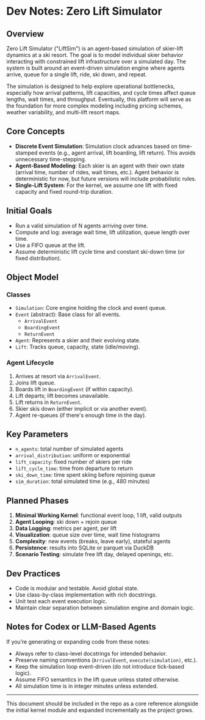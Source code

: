 # Dev Notes: Zero Lift Simulator

## Overview
Zero Lift Simulator ("LiftSim") is an agent-based simulation of skier-lift dynamics at a ski resort. The goal is to model individual skier behavior interacting with constrained lift infrastructure over a simulated day. The system is built around an event-driven simulation engine where agents arrive, queue for a single lift, ride, ski down, and repeat.

The simulation is designed to help explore operational bottlenecks, especially how arrival patterns, lift capacities, and cycle times affect queue lengths, wait times, and throughput. Eventually, this platform will serve as the foundation for more complex modeling including pricing schemes, weather variability, and multi-lift resort maps.

## Core Concepts
- **Discrete Event Simulation**: Simulation clock advances based on time-stamped events (e.g., agent arrival, lift boarding, lift return). This avoids unnecessary time-stepping.
- **Agent-Based Modeling**: Each skier is an agent with their own state (arrival time, number of rides, wait times, etc.). Agent behavior is deterministic for now, but future versions will include probabilistic rules.
- **Single-Lift System**: For the kernel, we assume one lift with fixed capacity and fixed round-trip duration.

## Initial Goals
- Run a valid simulation of N agents arriving over time.
- Compute and log: average wait time, lift utilization, queue length over time.
- Use a FIFO queue at the lift.
- Assume deterministic lift cycle time and constant ski-down time (or fixed distribution).

## Object Model
### Classes
- `Simulation`: Core engine holding the clock and event queue.
- `Event` (abstract): Base class for all events.
  - `ArrivalEvent`
  - `BoardingEvent`
  - `ReturnEvent`
- `Agent`: Represents a skier and their evolving state.
- `Lift`: Tracks queue, capacity, state (idle/moving).

### Agent Lifecycle
1. Arrives at resort via `ArrivalEvent`.
2. Joins lift queue.
3. Boards lift in `BoardingEvent` (if within capacity).
4. Lift departs; lift becomes unavailable.
5. Lift returns in `ReturnEvent`.
6. Skier skis down (either implicit or via another event).
7. Agent re-queues (if there's enough time in the day).

## Key Parameters
- `n_agents`: total number of simulated agents
- `arrival_distribution`: uniform or exponential
- `lift_capacity`: fixed number of skiers per ride
- `lift_cycle_time`: time from departure to return
- `ski_down_time`: time spent skiing before rejoining queue
- `sim_duration`: total simulated time (e.g., 480 minutes)

## Planned Phases
1. **Minimal Working Kernel**: functional event loop, 1 lift, valid outputs
2. **Agent Looping**: ski down + rejoin queue
3. **Data Logging**: metrics per agent, per lift
4. **Visualization**: queue size over time, wait time histograms
5. **Complexity**: new events (breaks, leave early), stateful agents
6. **Persistence**: results into SQLite or parquet via DuckDB
7. **Scenario Testing**: simulate free lift day, delayed openings, etc.

## Dev Practices
- Code is modular and testable. Avoid global state.
- Use class-by-class implementation with rich docstrings.
- Unit test each event execution logic.
- Maintain clear separation between simulation engine and domain logic.

## Notes for Codex or LLM-Based Agents
If you’re generating or expanding code from these notes:
- Always refer to class-level docstrings for intended behavior.
- Preserve naming conventions (`ArrivalEvent`, `execute(simulation)`, etc.).
- Keep the simulation loop event-driven (do not introduce tick-based logic).
- Assume FIFO semantics in the lift queue unless stated otherwise.
- All simulation time is in integer minutes unless extended.

---
This document should be included in the repo as a core reference alongside the initial kernel module and expanded incrementally as the project grows.

